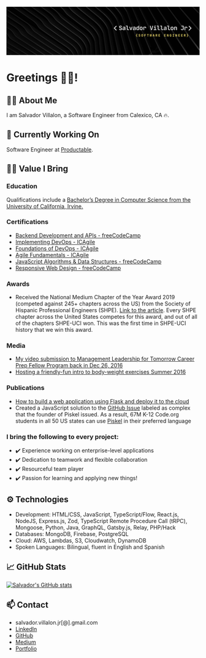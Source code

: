 [![Header](salvador_villalon_banner.png "Header")]()

# Greetings 👋🏽!

## 👨‍💻 About Me
I am Salvador Villalon, a Software Engineer from Calexico, CA 🔥. 

## 🔭 Currently Working On
Software Engineer at [Productable](https://www.beproductable.com/). 

## 💪🏽 Value I Bring
### Education
Qualifications include a [Bachelor’s Degree in Computer Science from the University of California, Irvine.](https://cs.ics.uci.edu/)

### Certifications
- [Backend Development and APIs - freeCodeCamp](https://www.freecodecamp.org/certification/salvador_villalon_jr/back-end-development-and-apis)
- [Implementing DevOps - ICAgile](https://www.icagile.com/credentials/951940e1-23d1-4d6b-92ea-af916bcb2eff)
- [Foundations of DevOps - ICAgile](https://www.icagile.com/credentials/951940e1-23d1-4d6b-92ea-af916bcb2eff)
- [Agile Fundamentals - ICAgile](https://www.icagile.com/credentials/951940e1-23d1-4d6b-92ea-af916bcb2eff)
- [JavaScript Algorithms & Data Structures - freeCodeCamp](https://www.freecodecamp.org/certification/salvador_villalon_jr/javascript-algorithms-and-data-structures)
- [Responsive Web Design - freeCodeCamp](https://www.freecodecamp.org/certification/salvillalon45/responsive-web-design)
  
### Awards
- Received the National Medium Chapter of the Year Award 2019 (competed against 245+ chapters across the US) from the Society of Hispanic Professional Engineers (SHPE). [Link to the article](https://engineering.uci.edu/news/2019/11/uci-chapter-hispanic-engineers-earns-national-recognition). Every SHPE chapter across the United States competes for this award, and out of all of the chapters SHPE-UCI won. This was the first time in SHPE-UCI history that we win this award.

### Media
- [My video submission to Management Leadership for Tomorrow Career Prep Fellow Program back in Dec 26, 2016](https://youtu.be/OC-jjLCLFdU?si=rzEmM3itNPtdERLu)
- [Hosting a friendly-fun intro to body-weight exercises Summer 2016](https://youtu.be/-K1EGEN4oT8?si=owV_MR1oBTxbg5eq)

### Publications
- [How to build a web application using Flask and deploy it to the cloud](https://medium.com/free-code-camp/how-to-build-a-web-application-using-flask-and-deploy-it-to-the-cloud-3551c985e492)
- Created a JavaScript solution to the [GitHub Issue](https://github.com/code-dot-org/piskel/pull/49) labeled as complex that the founder of Piskel issued. As a result, 67M K-12 Code.org students in all 50 US states can use [Piskel](https://github.com/piskelapp/piskel) in their preferred language

### I bring the following to every project:
 - ✔️ Experience working on enterprise-level applications 
 - ✔️ Dedication to teamwork and flexible collaboration
 - ✔️ Resourceful team player
 - ✔️ Passion for learning and applying new things!

 ## ⚙️ Technologies
 - Development: HTML/CSS, JavaScript, TypeScript/Flow, React.js, NodeJS, Express.js, Zod, TypeScript Remote Procedure Call (tRPC), Mongoose, Python, Java, GraphQL, Gatsby.js, Relay, PHP/Hack 	 
- Databases: MongoDB, Firebase, PostgreSQL
- Cloud: AWS, Lambdas, S3, Cloudwatch, DynamoDB
- Spoken Languages:  Bilingual, fluent in English and Spanish
 
 ## &#x1f4c8; GitHub Stats
[![Salvador's GitHub stats](https://github-readme-stats.vercel.app/api?username=salvillalon45&show_icons=true&theme=tokyonight)](https://github.com/salvillalon45/salvillalon45)

## 📫 Contact
- salvador.villalon.jr[@].gmail.com
- [LinkedIn](https://www.linkedin.com/in/salvadorvillalon/)
- [GitHub](https://github.com/salvillalon45)
- [Medium](https://medium.com/@salvav1)
- [Portfolio](https://salvador-villalon.netlify.app/)

<!--
**salvillalon45/salvillalon45** is a ✨ _special_ ✨ repository because its `README.md` (this file) appears on your GitHub profile.

Here are some ideas to get you started:
- 🌱 I’m currently learning ...
- 👯 I’m looking to collaborate on ...
- 🤔 I’m looking for help with ...
- 💬 Ask me about ...
- 😄 Pronouns: ...
- ⚡ Fun fact: ...
-->
